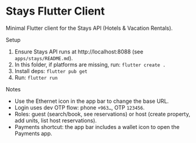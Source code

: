 # Stays Flutter Client

Minimal Flutter client for the Stays API (Hotels & Vacation Rentals).

Setup
1) Ensure Stays API runs at http://localhost:8088 (see `apps/stays/README.md`).
2) In this folder, if platforms are missing, run: `flutter create .`
3) Install deps: `flutter pub get`
4) Run: `flutter run`

Notes
- Use the Ethernet icon in the app bar to change the base URL.
- Login uses dev OTP flow: phone `+963…`, OTP `123456`.
- Roles: guest (search/book, see reservations) or host (create property, add units, list host reservations).
- Payments shortcut: the app bar includes a wallet icon to open the Payments app.
